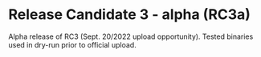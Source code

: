 # Release Candidate 3 - alpha (RC3a)
Alpha release of RC3 (Sept. 20/2022 upload opportunity). Tested binaries used in dry-run prior to official upload.